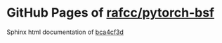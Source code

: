 GitHub Pages of [rafcc/pytorch-bsf](https://github.com/rafcc/pytorch-bsf.git)
===
Sphinx html documentation of [bca4cf3d](https://github.com/rafcc/pytorch-bsf/tree/bca4cf3d00ce76d3a115789986c7a2eb9bf278a6)
